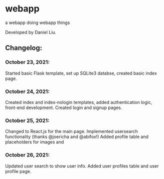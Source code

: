 # webapp
a webapp doing webapp things

Developed by Daniel Liu.

## Changelog:
### October 23, 2021:
Started basic Flask template, set up SQLite3 databse, created basic index page.

### October 24, 2021:
Created index and index-nologin templates, added authentication logic, front-end development.
Created login and signup pages.

### October 25, 2021:
Changed to React.js for the main page. Implemented usersearch functionality (thanks @joericha and @abifox!)
Added profile table and placeholders for images and

### October 26, 2021:
Updated user search to show user info. Added user profiles table and user profile page.